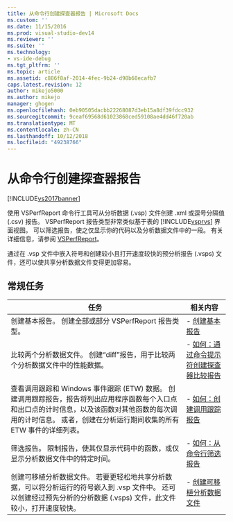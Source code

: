 ```yaml
---
title: 从命令行创建探查器报告 | Microsoft Docs
ms.custom: ''
ms.date: 11/15/2016
ms.prod: visual-studio-dev14
ms.reviewer: ''
ms.suite: ''
ms.technology:
- vs-ide-debug
ms.tgt_pltfrm: ''
ms.topic: article
ms.assetid: c886f8af-2014-4fec-9b24-d98b68ecafb7
caps.latest.revision: 12
author: mikejo5000
ms.author: mikejo
manager: ghogen
ms.openlocfilehash: 0eb90505dacbb22268087d3eb15a8df39fdcc932
ms.sourcegitcommit: 9ceaf69568d61023868ced59108ae4dd46f720ab
ms.translationtype: MT
ms.contentlocale: zh-CN
ms.lasthandoff: 10/12/2018
ms.locfileid: "49238766"
---
```

# <a name="creating-profiler-reports-from-the-command-line"></a>从命令行创建探查器报告
[!INCLUDE[vs2017banner](../includes/vs2017banner.md)]

使用 VSPerfReport 命令行工具可从分析数据 (.vsp) 文件创建 .xml 或逗号分隔值 (.csv) 报告。 VSPerfReport 报告类型非常类似基于表的 [!INCLUDE[vsprvs](../includes/vsprvs-md.md)] 界面视图。 可以筛选报告，使之仅显示你的代码以及分析数据文件中的一段。 有关详细信息，请参阅 [VSPerfReport](../profiling/vsperfreport.md)。  
  
 通过在 .vsp 文件中嵌入符号和创建较小且打开速度较快的预分析报告 (.vsps) 文件，还可以使共享分析数据文件变得更加容易。  
  
## <a name="common-tasks"></a>常规任务  
  
|任务|相关内容|  
|----------|---------------------|  
|创建基本报告。 创建全部或部分 VSPerfReport 报告类型。|-   [创建基本报告](../profiling/creating-basic-profiling-reports-from-the-command-line.md)|  
|比较两个分析数据文件。 创建“diff”报告，用于比较两个分析数据文件中的性能数据。|-   [如何：通过命令提示符创建探查器比较报告](../profiling/how-to-create-a-profiler-comparison-report-from-a-command-prompt.md)|  
|查看调用跟踪和 Windows 事件跟踪 (ETW) 数据。 创建调用跟踪报告，报告将列出应用程序函数每个入口点和出口点的计时信息，以及该函数对其他函数的每次调用的计时信息。 或者，创建在分析运行期间收集的所有 ETW 事件的详细列表。|-   [如何：创建调用跟踪报告](../profiling/how-to-create-a-profiling-tools-call-trace-report.md)|  
|筛选报告。 限制报告，使其仅显示代码中的函数，或仅显示分析数据文件中的特定时间。|-   [如何：从命令行筛选报告](../profiling/how-to-filter-reports-from-the-command-line.md)|  
|创建可移植分析数据文件。 若要更轻松地共享分析数据，可以将分析运行的符号嵌入到 .vsp 文件中。 还可以创建经过预先分析的分析数据 (.vsps) 文件，此文件较小，打开速度较快。|-   [创建可移植分析数据文件](../profiling/creating-portable-profiling-data-files-from-the-command-line.md)|



